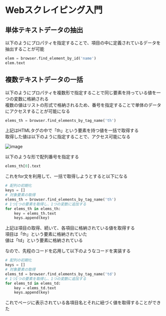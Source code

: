 # Webスクレイピング入門
## 単体テキストデータの抽出

以下のようにプロパティを指定することで、項目の中に定義されているデータを抽出することが可能   

```python
elem = browser.find_element_by_id('name')
elem.text
```

## 複数テキストデータの一括

以下のようにプロパティを複数形で指定することで同じ要素を持っている値を一つの変数に格納される   
複数の値はリストの形式で格納されるため、番号を指定することで単体のデータにアクセスすることが可能になる   

```python
elems_th = browser.find_elements_by_tag_name('th')
```

上記はHTMLタグの中で「th」という要素を持つ値を一括で取得する   
取得した値は以下のように指定することで、アクセス可能になる    

![image](https://user-images.githubusercontent.com/18514297/103448815-23b02b80-4ce2-11eb-8b2f-ba6bee6ef2c1.png)

以下のような形で配列番号を指定する   

```python
elems_th[0].text
```

これをfor文を利用して、一括で取得しようとすると以下になる    

```python
# 配列の初期化
keys = []
# 対象要素の取得
elems_th = browser.find_elements_by_tag_name('th')
# 1つ1つの要素を取得し、1つの変数に追加する
for elems_th in elems_th:
    key = elems_th.text
    keys.append(key)
```

上記は項目の取得、続いて、各項目に格納されている値を取得する   
項目は「th」という要素に格納されていた   
値は「td」という要素に格納されている    

なので、先程のコードを応用して以下のようなコードを実装する

```python
# 配列の初期化
keys = []
# 対象要素の取得
elems_td = browser.find_elements_by_tag_name('td')
# 1つ1つの要素を取得し、1つの変数に追加する
for elems_td in elems_td:
    key = elems_td.text
    keys.append(key)
```

これでページに表示されている各項目名とそれに紐づく値を取得することができた
